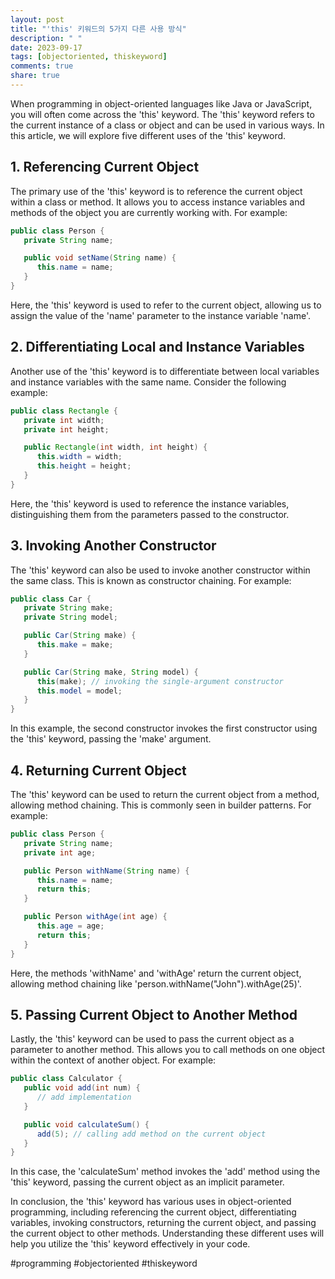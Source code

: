 ```yaml
---
layout: post
title: "'this' 키워드의 5가지 다른 사용 방식"
description: " "
date: 2023-09-17
tags: [objectoriented, thiskeyword]
comments: true
share: true
---
```


When programming in object-oriented languages like Java or JavaScript, you will often come across the 'this' keyword. The 'this' keyword refers to the current instance of a class or object and can be used in various ways. In this article, we will explore five different uses of the 'this' keyword.

## 1. Referencing Current Object

The primary use of the 'this' keyword is to reference the current object within a class or method. It allows you to access instance variables and methods of the object you are currently working with. For example:

```java
public class Person {
   private String name;

   public void setName(String name) {
      this.name = name;
   }
}
```
Here, the 'this' keyword is used to refer to the current object, allowing us to assign the value of the 'name' parameter to the instance variable 'name'.

## 2. Differentiating Local and Instance Variables

Another use of the 'this' keyword is to differentiate between local variables and instance variables with the same name. Consider the following example:

```java
public class Rectangle {
   private int width;
   private int height;

   public Rectangle(int width, int height) {
      this.width = width;
      this.height = height;
   }
}
```
Here, the 'this' keyword is used to reference the instance variables, distinguishing them from the parameters passed to the constructor.

## 3. Invoking Another Constructor

The 'this' keyword can also be used to invoke another constructor within the same class. This is known as constructor chaining. For example:

```java
public class Car {
   private String make;
   private String model;

   public Car(String make) {
      this.make = make;
   }

   public Car(String make, String model) {
      this(make); // invoking the single-argument constructor
      this.model = model;
   }
}
```
In this example, the second constructor invokes the first constructor using the 'this' keyword, passing the 'make' argument.

## 4. Returning Current Object

The 'this' keyword can be used to return the current object from a method, allowing method chaining. This is commonly seen in builder patterns. For example:

```java
public class Person {
   private String name;
   private int age;

   public Person withName(String name) {
      this.name = name;
      return this;
   }

   public Person withAge(int age) {
      this.age = age;
      return this;
   }
}
```
Here, the methods 'withName' and 'withAge' return the current object, allowing method chaining like 'person.withName("John").withAge(25)'.

## 5. Passing Current Object to Another Method

Lastly, the 'this' keyword can be used to pass the current object as a parameter to another method. This allows you to call methods on one object within the context of another object. For example:

```java
public class Calculator {
   public void add(int num) {
      // add implementation
   }

   public void calculateSum() {
      add(5); // calling add method on the current object
   }
}
```
In this case, the 'calculateSum' method invokes the 'add' method using the 'this' keyword, passing the current object as an implicit parameter.

In conclusion, the 'this' keyword has various uses in object-oriented programming, including referencing the current object, differentiating variables, invoking constructors, returning the current object, and passing the current object to other methods. Understanding these different uses will help you utilize the 'this' keyword effectively in your code.

#programming #objectoriented #thiskeyword